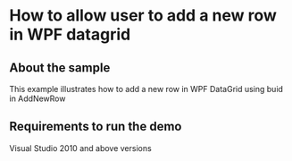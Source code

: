 # How to allow user to add a new row in WPF datagrid

## About the sample
This example illustrates how to add a new row in WPF DataGrid using buid in AddNewRow

## Requirements to run the demo
Visual Studio 2010 and above versions
